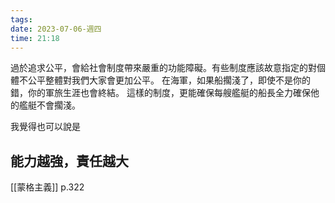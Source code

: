 ```yaml
---
tags: 
date: 2023-07-06-週四
time: 21:18
---
```


過於追求公平，會給社會制度帶來嚴重的功能障礙。有些制度應該故意指定的對個體不公平整體對我們大家會更加公平。
在海軍，如果船擱淺了，即使不是你的錯，你的軍旅生涯也會終結。
這樣的制度，更能確保每艘艦艇的船長全力確保他的艦艇不會擱淺。

我覺得也可以說是
## 能力越強，責任越大


[[蒙格主義]] p.322